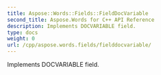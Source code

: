 ```yaml
---
title: Aspose::Words::Fields::FieldDocVariable
second_title: Aspose.Words for C++ API Reference
description: Implements DOCVARIABLE field. 
type: docs
weight: 0
url: /cpp/aspose.words.fields/fielddocvariable/
---
```


Implements DOCVARIABLE field. 

